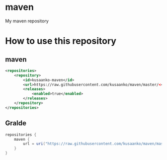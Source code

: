 # maven
My maven repository

# How to use this repository
## maven
```xml
<repositories>
    <repository>
        <id>kusaanko-maven</id>
        <url>https://raw.githubusercontent.com/kusaanko/maven/master/<</url>
        <releases>
            <enabled>true</enabled>
        </releases>
    </repository>
</repositories>
```

## Gralde
```gradle
repositories {
    maven {
        url = uri("https://raw.githubusercontent.com/kusaanko/maven/master/")
    }
}
```